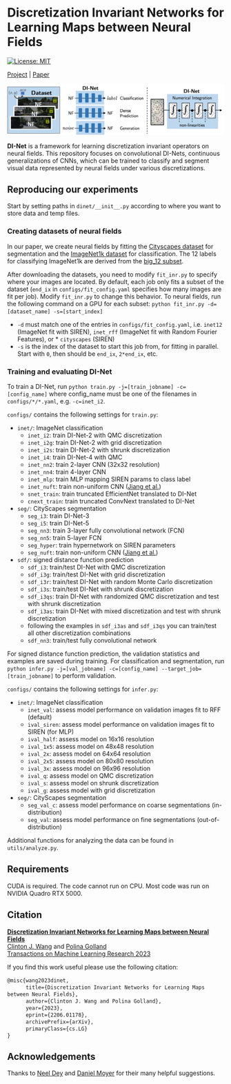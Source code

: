 # Discretization Invariant Networks for Learning Maps between Neural Fields

[![License: MIT](https://img.shields.io/badge/License-MIT-yellow.svg)](https://github.com/clintonjwang/DI-Net/blob/main/LICENSE)

[Project](https://clintonjwang.github.io/di-net) | [Paper](https://arxiv.org/abs/2206.01178)

![DI-Nets learn directly from datasets of neural fields](https://github.com/clintonjwang/di-net/blob/main/teaser.png?raw=true)

**DI-Net** is a framework for learning discretization invariant operators on neural fields. This repository focuses on convolutional DI-Nets, continuous generalizations of CNNs, which can be trained to classify and segment visual data represented by neural fields under various discretizations.

## Reproducing our experiments

Start by setting paths in `dinet/__init__.py` according to where you want to store data and temp files.

### Creating datasets of neural fields

In our paper, we create neural fields by fitting the [Cityscapes dataset](https://www.cityscapes-dataset.com/downloads/) for segmentation and the [ImageNet1k dataset](https://image-net.org/download.php) for classification. The 12 labels for classifying ImageNet1k are derived from the [big_12 subset](https://robustness.readthedocs.io/en/latest/example_usage/custom_imagenet.html#basic-usage-loading-pre-packaged-imagenet-based-datasets).

After downloading the datasets, you need to modify `fit_inr.py` to specify where your images are located.
By default, each job only fits a subset of the dataset (`end_ix` in `configs/fit_config.yaml` specifies how many images are fit per job). Modify `fit_inr.py` to change this behavior. To neural fields, run the following command on a GPU for each subset:
`python fit_inr.py -d=[dataset_name] -s=[start_index]`
* `-d` must match one of the entries in `configs/fit_config.yaml`, i.e. `inet12` (ImageNet fit with SIREN), `inet_rff` (ImageNet fit with Random Fourier Features), or * `cityscapes` (SIREN)
* `-s` is the index of the dataset to start this job from, for fitting in parallel. Start with `0`, then should be `end_ix`, `2*end_ix`, etc.

### Training and evaluating DI-Net

To train a DI-Net, run `python train.py -j=[train_jobname] -c=[config_name]` where config_name must be one of the filenames in `configs/*/*.yaml`, e.g. `-c=inet_i2`.

`configs/` contains the following settings for `train.py`:
- `inet/`: ImageNet classification
  - `inet_i2`: train DI-Net-2 with QMC discretization
  - `inet_i2g`: train DI-Net-2 with grid discretization
  - `inet_i2s`: train DI-Net-2 with shrunk discretization
  - `inet_i4`: train DI-Net-4 with QMC
  - `inet_nn2`: train 2-layer CNN (32x32 resolution)
  - `inet_nn4`: train 4-layer CNN
  - `inet_mlp`: train MLP mapping SIREN params to class label
  - `inet_nuft`: train non-uniform CNN ([Jiang et al.](https://arxiv.org/abs/1901.02070)) 
  - `snet_train`: train truncated EfficientNet translated to DI-Net
  - `cnext_train`: train truncated ConvNext translated to DI-Net
- `seg/`: CityScapes segmentation
  - `seg_i3`: train DI-Net-3
  - `seg_i5`: train DI-Net-5
  - `seg_nn3`: train 3-layer fully convolutional network (FCN)
  - `seg_nn5`: train 5-layer FCN
  - `seg_hyper`: train hypernetwork on SIREN parameters
  - `seg_nuft`: train non-uniform CNN ([Jiang et al.](https://arxiv.org/abs/1901.02070))
- `sdf/`: signed distance function prediction
  - `sdf_i3`: train/test DI-Net with QMC discretization
  - `sdf_i3g`: train/test DI-Net with grid discretization
  - `sdf_i3r`: train/test DI-Net with random Monte Carlo discretization
  - `sdf_i3s`: train/test DI-Net with shrunk discretization
  - `sdf_i3qs`: train DI-Net with randomized QMC discretization and test with shrunk discretization
  - `sdf_i3as`: train DI-Net with mixed discretization and test with shrunk discretization
  - following the examples in `sdf_i3as` and `sdf_i3qs` you can train/test all other discretization combinations
  - `sdf_nn3`: train/test fully convolutional network


For signed distance function prediction, the validation statistics and examples are saved during training. For classification and segmentation, run `python infer.py -j=[val_jobname] -c=[config_name] --target_job=[train_jobname]` to perform validation.

`configs/` contains the following settings for `infer.py`:
- `inet/`: ImageNet classification
  - `inet_val`: assess model performance on validation images fit to RFF (default)
  - `ival_siren`: assess model performance on validation images fit to SIREN (for MLP)
  - `ival_half`: assess model on 16x16 resolution
  - `ival_1x5`: assess model on 48x48 resolution
  - `ival_2x`: assess model on 64x64 resolution
  - `ival_2x5`: assess model on 80x80 resolution
  - `ival_3x`: assess model on 96x96 resolution
  - `ival_q`: assess model on QMC discretization
  - `ival_s`: assess model on shrunk discretization
  - `ival_g`: assess model with grid discretization
- `seg/`: CityScapes segmentation
  - `seg_val_c`: assess model performance on coarse segmentations (in-distribution)
  - `seg_val`: assess model performance on fine segmentations (out-of-distribution)


Additional functions for analyzing the data can be found in `utils/analyze.py`.

## Requirements

CUDA is required. The code cannot run on CPU.
Most code was run on NVIDIA Quadro RTX 5000.

## Citation

**[Discretization Invariant Networks for Learning Maps between Neural Fields](https://arxiv.org/abs/2206.01178)**<br>
[Clinton J. Wang](https://clintonjwang.github.io/) and [Polina Golland](https://people.csail.mit.edu/polina/)<br>
[Transactions on Machine Learning Research 2023](https://jmlr.org/tmlr/)

If you find this work useful please use the following citation:
```
@misc{wang2023dinet,
      title={Discretization Invariant Networks for Learning Maps between Neural Fields}, 
      author={Clinton J. Wang and Polina Golland},
      year={2023},
      eprint={2206.01178},
      archivePrefix={arXiv},
      primaryClass={cs.LG}
}
```

## Acknowledgements

Thanks to [Neel Dey](https://www.neeldey.com/) and [Daniel Moyer](https://dcmoyer.github.io/) for their many helpful suggestions.
